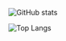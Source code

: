 ![GitHub stats](https://github-readme-stats.vercel.app/api?username=tsujin&show_icons=true&theme=tokyonight)

![Top Langs](https://github-readme-stats.vercel.app/api/top-langs/?username=tsujin&theme=tokyonight)
<!--
**tsujin/tsujin** is a ✨ _special_ ✨ repository because its `README.md` (this file) appears on your GitHub profile.

Here are some ideas to get you started:

- 🔭 I’m currently working on ...
- 🌱 I’m currently learning ...
- 👯 I’m looking to collaborate on ...
- 🤔 I’m looking for help with ...
- 💬 Ask me about ...
- 📫 How to reach me: ...
- 😄 Pronouns: ...
- ⚡ Fun fact: ...
-->
